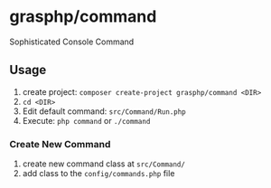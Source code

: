 # grasphp/command
Sophisticated Console Command

## Usage

1. create project: `composer create-project grasphp/command <DIR>`
2. `cd <DIR>`
3. Edit default command: `src/Command/Run.php`
4. Execute: `php command` or `./command`

### Create New Command
1. create new command class at `src/Command/`
2. add class to the `config/commands.php` file
